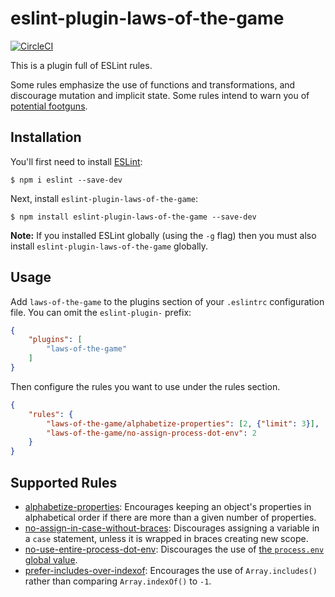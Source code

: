 # eslint-plugin-laws-of-the-game
[![CircleCI](https://circleci.com/gh/bleacherreport/eslint-plugin-laws-of-the-game/tree/master.svg?style=svg)](https://circleci.com/gh/bleacherreport/eslint-plugin-laws-of-the-game/tree/master)

This is a plugin full of ESLint rules.

Some rules emphasize the use of functions and transformations, and discourage mutation and implicit state.
Some rules intend to warn you of [potential footguns][PillarsOfJS].


## Installation

You'll first need to install [ESLint]:

```
$ npm i eslint --save-dev
```

Next, install `eslint-plugin-laws-of-the-game`:

```
$ npm install eslint-plugin-laws-of-the-game --save-dev
```

**Note:** If you installed ESLint globally (using the `-g` flag) then you must also install `eslint-plugin-laws-of-the-game` globally.

## Usage

Add `laws-of-the-game` to the plugins section of your `.eslintrc` configuration file. You can omit the `eslint-plugin-` prefix:

```json
{
    "plugins": [
        "laws-of-the-game"
    ]
}
```


Then configure the rules you want to use under the rules section.

```json
{
    "rules": {
        "laws-of-the-game/alphabetize-properties": [2, {"limit": 3}],
        "laws-of-the-game/no-assign-process-dot-env": 2
    }
}
```

## Supported Rules

* [alphabetize-properties]: Encourages keeping an object's properties in alphabetical order if there are more than a given number of properties.
* [no-assign-in-case-without-braces]: Discourages assigning a variable in a `case` statement, unless it is wrapped in braces creating new scope.
* [no-use-entire-process-dot-env]: Discourages the use of [the `process.env` global value][Process-dot-env].
* [prefer-includes-over-indexof]: Encourages the use of `Array.includes()` rather than comparing `Array.indexOf()` to `-1`.



[alphabetize-properties]: ./lib/rules/alphabetize-properties.md
[no-assign-in-case-without-braces]: ./lib/rules/no-assign-in-case-without-braces.md
[no-use-entire-process-dot-env]: ./lib/rules/no-use-entire-process-dot-env.md
[prefer-includes-over-indexof]: ./lib/rules/prefer-includes-over-indexof.md
[ESLint]: http://eslint.org
[PillarsOfJS]: https://medium.com/javascript-scene/the-two-pillars-of-javascript-ee6f3281e7f3
[Process-dot-env]: https://nodejs.org/api/process.html#process_process_env
